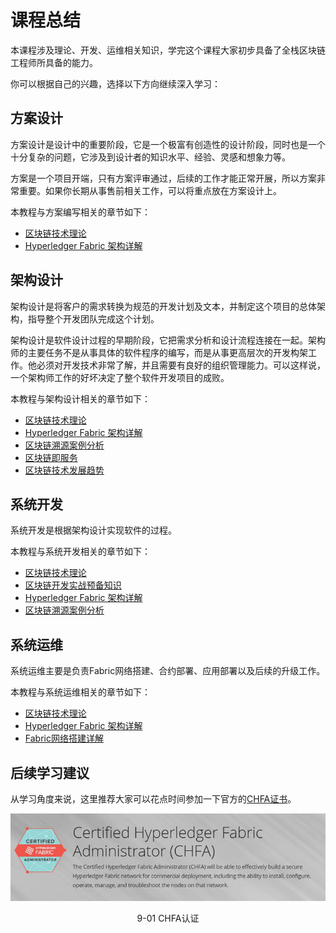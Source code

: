 # 课程总结

本课程涉及理论、开发、运维相关知识，学完这个课程大家初步具备了全栈区块链工程师所具备的能力。

你可以根据自己的兴趣，选择以下方向继续深入学习：
## 方案设计

方案设计是设计中的重要阶段，它是一个极富有创造性的设计阶段，同时也是一个十分复杂的问题，它涉及到设计者的知识水平、经验、灵感和想象力等。

方案是一个项目开端，只有方案评审通过，后续的工作才能正常开展，所以方案非常重要。如果你长期从事售前相关工作，可以将重点放在方案设计上。

本教程与方案编写相关的章节如下：

* [区块链技术理论](./chapter1_00.md)
* [Hyperledger Fabric 架构详解](./chapter3_00.md)
   
##  架构设计

架构设计是将客户的需求转换为规范的开发计划及文本，并制定这个项目的总体架构，指导整个开发团队完成这个计划。

架构设计是软件设计过程的早期阶段，它把需求分析和设计流程连接在一起。架构师的主要任务不是从事具体的软件程序的编写，而是从事更高层次的开发构架工作。他必须对开发技术非常了解，并且需要有良好的组织管理能力。可以这样说，一个架构师工作的好坏决定了整个软件开发项目的成败。

本教程与架构设计相关的章节如下：
* [区块链技术理论](./chapter1_00.md)
* [Hyperledger Fabric 架构详解](./chapter3_00.md)
* [区块链溯源案例分析](./chapter6_00.md)
* [区块链即服务](./chapter7_00.md)
* [区块链技术发展趋势](./chapter8_00.md)

## 系统开发
系统开发是根据架构设计实现软件的过程。

本教程与系统开发相关的章节如下：
* [区块链技术理论](./chapter1_00.md)
* [区块链开发实战预备知识](./chapter2_00.md)
* [Hyperledger Fabric 架构详解](./chapter3_00.md)
* [区块链溯源案例分析](./chapter6_00.md)

## 系统运维
系统运维主要是负责Fabric网络搭建、合约部署、应用部署以及后续的升级工作。

本教程与系统运维相关的章节如下：
* [区块链技术理论](./chapter1_00.md)
* [Hyperledger Fabric 架构详解](./chapter3_00.md)
* [Fabric网络搭建详解](./chapter4_00.md)

## 后续学习建议
从学习角度来说，这里推荐大家可以花点时间参加一下官方的[CHFA证书](https://training.linuxfoundation.org/training/hyperledger-fabric-administration-lfs272/)。

<div align=center>


![CHFA证书](./pic/auto/image133.jpg) 

9-01 CHFA认证
</div>



